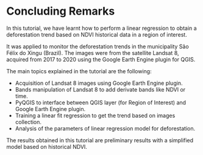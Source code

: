 # Concluding Remarks

In this tutorial, we have learnt how to perform a linear regression to obtain a deforestation trend based on NDVI historical data in a region of interest.

It was applied to monitor the deforestation trends in the municipality São Félix do Xingu (Brazil). The images were from the satellite Landsat 8, acquired from 2017 to 2020 using the Google Earth Engine plugin for QGIS.

The main topics explained in the tutorial are the following:

- Acquisition of Landsat 8 images using Google Earth Engine plugin.
- Bands manipulation of Landsat 8 to add derivate bands like NDVI or time.
- PyQGIS to interface between QGIS layer (for Region of Interest) and Google Earth Engine plugin.
- Training a linear fit regression to get the trend based on images collection.
- Analysis of the parameters of linear regression model for deforestation.

The results obtained in this tutorial are preliminary results with a simplified model based on historical NDVI.
